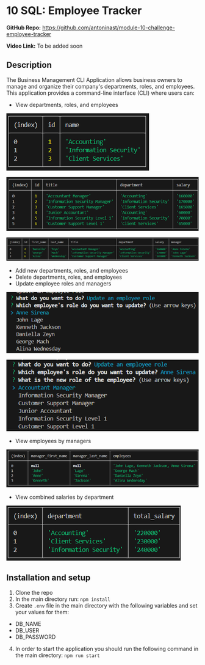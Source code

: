 # 10 SQL: Employee Tracker

**GitHub Repo:** https://github.com/antoninast/module-10-challenge-employee-tracker

**Video Link:** To be added soon

## Description
The Business Management CLI Application allows business owners to manage and organize their company's departments, roles, and employees. This application provides a command-line interface (CLI) where users can:

- View departments, roles, and employees

![alt text](./Assets/image.png)

![alt text](./Assets/image-1.png)

![alt text](./Assets/image-2.png)


- Add new departments, roles, and employees
- Delete departments, roles, and employees
- Update employee roles and managers

![alt text](./Assets/image-3.png)

![alt text](./Assets/image-4.png)


- View employees by managers

![alt text](./Assets/image-5.png)


- View combined salaries by department

![alt text](./Assets/image-6.png)


## Installation and setup
1. Clone the repo
2. In the main directory run:
`npm install`
3. Create `.env` file in the main directory with the following variables and set your values for them:
- DB_NAME
- DB_USER
- DB_PASSWORD

4. In order to start the application you should run the following command in the main directory:
`npm run start`
